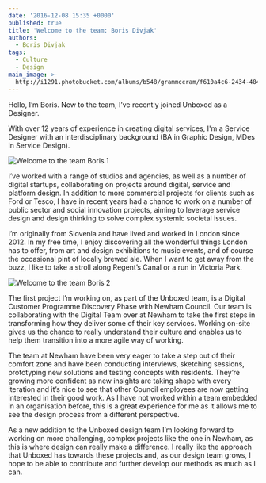 ```yaml
---
date: '2016-12-08 15:35 +0000'
published: true
title: 'Welcome to the team: Boris Divjak'
authors:
  - Boris Divjak
tags:
  - Culture
  - Design
main_image: >-
  http://i1291.photobucket.com/albums/b548/grammccram/f610a4c6-2434-4844-a458-b3bfae38454c_zpskyuubrls.jpg
---
```

Hello, I’m Boris. New to the team, I’ve recently joined Unboxed as a Designer.<br/>

With over 12 years of experience in creating digital services, I'm a Service Designer with an interdisciplinary background (BA in Graphic Design, MDes in Service Design).<br/>

![Welcome to the team Boris 1](http://i1291.photobucket.com/albums/b548/grammccram/a38cc2c5-e42c-49d8-bf94-5300a98bad8a_zpsk3bzizdy.jpg)

I’ve worked with a range of studios and agencies, as well as a number of digital startups, collaborating on projects around digital, service and platform design. In addition to more commercial projects for clients such as Ford or Tesco, I have in recent years had a chance to work on a number of public sector and social innovation projects, aiming to leverage service design and design thinking to solve complex systemic societal issues.<br/>

I’m originally from Slovenia and have lived and worked in London since 2012. In my free time, I enjoy discovering all the wonderful things London has to offer, from art and design exhibitions to music events, and of course the occasional pint of locally brewed ale. When I want to get away from the buzz, I like to take a stroll along Regent’s Canal or a run in Victoria Park.<br/>

![Welcome to the team Boris 2](http://i1291.photobucket.com/albums/b548/grammccram/Boris%20welcome%20to%20the%20team_zpsxaqikup1.png)

The first project I’m working on, as part of the Unboxed team, is a Digital Customer Programme Discovery Phase with Newham Council. Our team is collaborating with the Digital Team over at Newham to take the first steps in transforming how they deliver some of their key services. Working on-site gives us the chance to really understand their culture and enables us to help them transition into a more agile way of working.<br/>

The team at Newham have been very eager to take a step out of their comfort zone and have been conducting interviews, sketching sessions, prototyping new solutions and testing concepts with residents. They’re growing more confident as new insights are taking shape with every iteration and it’s nice to see that other Council employees are now getting interested in their good work. As I have not worked within a team embedded in an organisation before, this is a great experience for me as it allows me to see the design process from a different perspective.<br/>


As a new addition to the Unboxed design team I’m looking forward to working on more challenging, complex projects like the one in Newham, as this is where design can really make a difference. I really like the approach that Unboxed has towards these projects and, as our design team grows, I hope to be able to contribute and further develop our methods as much as I can.<br/>


